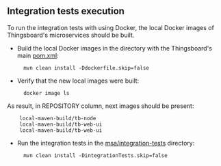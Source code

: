 
## Integration tests execution
To run the integration tests with using Docker, the local Docker images of Thingsboard's microservices should be built. <br />
- Build the local Docker images in the directory with the Thingsboard's main [pom.xml](./../../pom.xml):
        
        mvn clean install -Ddockerfile.skip=false
- Verify that the new local images were built: 

        docker image ls
As result, in REPOSITORY column, next images should be present:
        
        local-maven-build/tb-node
        local-maven-build/tb-web-ui
        local-maven-build/tb-web-ui 

- Run the integration tests in the [msa/integration-tests](../integration-tests) directory:

        mvn clean install -DintegrationTests.skip=false